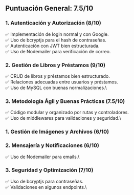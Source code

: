 
## Puntuación General: **7.5/10**

### 1. **Autenticación y Autorización (8/10)**

✅ Implementación de login normal y con Google.\
✅ Uso de bcryptjs para el hash de contraseñas.\
✅ Autenticación con JWT bien estructurada.\
✅ Uso de Nodemailer para verificación de correo.

### 2. **Gestión de Libros y Préstamos (9/10)**

✅ CRUD de libros y préstamos bien estructurado.\
✅ Relaciones adecuadas entre usuarios y préstamos.\
✅ Uso de MySQL con buenas normalizaciones.\

### 3. **Metodología Ágil y Buenas Prácticas (7.5/10)**

✅ Código modular y organizado por rutas y controladores.\
✅ Uso de middlewares para validaciones y seguridad.\

### 1. **Gestión de Imágenes y Archivos (6/10)**

### 2. **Mensajería y Notificaciones (6/10)**

✅ Uso de Nodemailer para emails.\

### 3. **Seguridad y Optimización (7/10)**

✅ Uso de bcryptjs para contraseñas.\
✅ Validaciones en algunos endpoints.\

